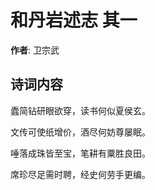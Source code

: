 # 和丹岩述志  其一

**作者**: 卫宗武

## 诗词内容

蠹简钻研眼欲穿，读书何似夏侯玄。

文传可使纸增价，酒尽何妨尊屡眠。

唾落成珠皆至宝，笔耕有粟胜良田。

席珍尽足需时聘，经史何劳手更编。

